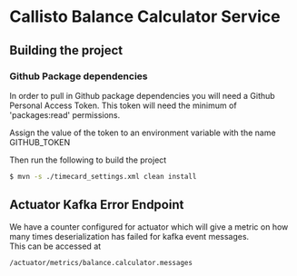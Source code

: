 # Callisto Balance Calculator Service

## Building the project

### Github Package dependencies
In order to pull in Github package dependencies you will need a Github Personal Access Token.
This token will need the minimum of 'packages:read' permissions.

Assign the value of the token to an environment variable with the name GITHUB_TOKEN

Then run the following to build the project

```sh
$ mvn -s ./timecard_settings.xml clean install
```
## Actuator Kafka Error Endpoint
We have a counter configured for actuator which will give a metric on how many times deserialization has failed for kafka event messages.  
This can be accessed at

```sh
/actuator/metrics/balance.calculator.messages
```